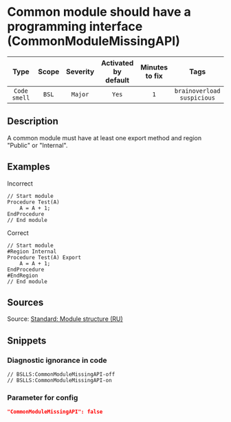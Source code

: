# Common module should have a programming interface (CommonModuleMissingAPI)

|     Type     | Scope | Severity |    Activated<br>by default    |    Minutes<br>to fix    |                 Tags                  |
|:------------:|:-----:|:--------:|:-----------------------------:|:-----------------------:|:-------------------------------------:|
| `Code smell` | `BSL` | `Major`  |             `Yes`             |           `1`           |    `brainoverload`<br>`suspicious`    |

<!-- Блоки выше заполняются автоматически, не трогать -->
## Description
<!-- Описание диагностики заполняется вручную. Необходимо понятным языком описать смысл и схему работу -->

A common module must have at least one export method and region "Public" or "Internal".

## Examples
<!-- В данном разделе приводятся примеры, на которые диагностика срабатывает, а также можно привести пример, как можно исправить ситуацию -->

Incorrect

```bsl
// Start module
Procedure Test(A)
    A = A + 1;
EndProcedure
// End module
```

Correct

```bsl
// Start module
#Region Internal
Procedure Test(A) Export
    A = A + 1;
EndProcedure
#EndRegion
// End module
```

## Sources
<!-- Необходимо указывать ссылки на все источники, из которых почерпнута информация для создания диагностики -->

Source: [Standard: Module structure (RU)](https://its.1c.ru/db/v8std#content:455:hdoc)

## Snippets

<!-- Блоки ниже заполняются автоматически, не трогать -->
### Diagnostic ignorance in code

```bsl
// BSLLS:CommonModuleMissingAPI-off
// BSLLS:CommonModuleMissingAPI-on
```

### Parameter for config

```json
"CommonModuleMissingAPI": false
```
